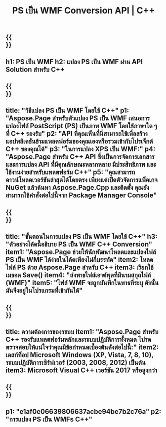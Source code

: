 ﻿---
translation: true
template: /_templates/_conversion-child-cpp.md
title: PS เป็น WMF Conversion API | C++
url: /cpp/conversion/ps-to-wmf/
description: การแปลง PS เป็น WMF ที่จัดเตรียมโดย Aspose.Page สำหรับโซลูชัน C++ API ทำงานในสภาพแวดล้อมรันไทม์ C++ สำหรับ Windows 32 บิต, Windows 64 บิต และ Linux 64 บิต
informat: PS
outformat: WMF
otherformats: XPS EPS
---

{{<section banner>}}
---
h1: PS เป็น WMF
h2: แปลง PS เป็น WMF ผ่าน API Solution สำหรับ C++
---

{{<section overview>}}
---
title: "วิธีแปลง PS เป็น WMF โดยใช้ C++"
p1: "Aspose.Page สำหรับตัวแปลง PS เป็น WMF เสนอการแปลงไฟล์ PostScript (PS) เป็นภาพ WMF โดยใช้ภาษาใด ๆ ที่ C++ รองรับ"
p2: "API ที่คุณเห็นที่นี่สามารถใช้เพื่อสร้างแอปพลิเคชันข้ามแพลตฟอร์มของคุณเองหรือรวมเข้ากับโปรเจ็กต์ C++ ของคุณได้"
p3: "ในการแปลง XPS เป็น WMF:"
p4: "Aspose.Page สำหรับ C++ API ซึ่งเป็นการจัดการเอกสารและการแปลง API ที่มีคุณลักษณะหลากหลาย มีประสิทธิภาพ และใช้งานง่ายสำหรับแพลตฟอร์ม C++"
p5: "คุณสามารถดาวน์โหลดเวอร์ชันล่าสุดได้โดยตรง เพียงแค่เปิดตัวจัดการแพ็คเกจ NuGet แล้วค้นหา Aspose.Page.Cpp และติดตั้ง คุณยังสามารถใช้คำสั่งต่อไปนี้จาก Package Manager Console"
---

{{<section feature1>}}
---
title: "ขั้นตอนในการแปลง PS เป็น WMF โดยใช้ C++"
h3: "ตัวอย่างโค้ดนี้อธิบาย PS เป็น WMF C++ Conversion"
item1: "Aspose.Page ช่วยให้นักพัฒนาโหลดและแปลงไฟล์ PS เป็น WMF ได้ง่ายในโค้ดเพียงไม่กี่บรรทัด"
item2: โหลดไฟล์ PS ด้วย Aspose.Page สำหรับ C++
item3: เรียกใช้เมธอด Save()
item4: "ส่งพาธไฟล์เอาต์พุตที่มีนามสกุลไฟล์ (WMF)"
item5: "ไฟล์ WMF จะถูกบันทึกในพาธที่ระบุ ดังนั้นมันจึงอยู่ในโปรแกรมที่เข้ากันได้"
---

{{<section feature2>}}
---
title: ความต้องการของระบบ
item1: "Aspose.Page สำหรับ C++ รองรับแพลตฟอร์มหลักและระบบปฏิบัติการทั้งหมด โปรดตรวจสอบให้แน่ใจว่าคุณมีข้อกำหนดเบื้องต้นดังต่อไปนี้:"
item2: เดสก์ท็อป Microsoft Windows (XP, Vista, 7, 8, 10), ระบบปฏิบัติการเซิร์ฟเวอร์ (2003, 2008, 2012) เป็นต้น
item3: Microsoft Visual C++ เวอร์ชัน 2017 หรือสูงกว่า
---

{{<section gist>}}
---
p1: "e1af0e06639806637acbe94be7b2c76a"
p2: "การแปลง PS เป็น WMFs C++"
---
